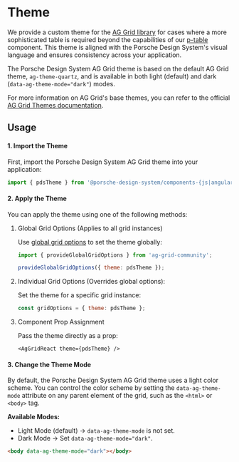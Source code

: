 # Theme

<TableOfContents></TableOfContents>

We provide a custom theme for the [AG Grid library](https://ag-grid.com) for cases where a more sophisticated table is
required beyond the capabilities of our [p-table](components/table/examples) component. This theme is aligned with the
Porsche Design System's visual language and ensures consistency across your application.

The Porsche Design System AG Grid theme is based on the default AG Grid theme, `ag-theme-quartz`, and is available in
both light (default) and dark (`data-ag-theme-mode="dark"`) modes.

For more information on AG Grid's base themes, you can refer to the official
[AG Grid Themes documentation](https://ag-grid.com/javascript-data-grid/themes).

## Usage

#### 1. Import the Theme

First, import the Porsche Design System AG Grid theme into your application:

```js
import { pdsTheme } from '@porsche-design-system/components-{js|angular|react|vue}/ag-grid';
```

#### 2. Apply the Theme

You can apply the theme using one of the following methods:

1. Global Grid Options (Applies to all grid instances)

   Use [global grid options](https://ag-grid.com/javascript-data-grid/grid-interface/#global-grid-options) to set the
   theme globally:

   ```js
   import { provideGlobalGridOptions } from 'ag-grid-community';

   provideGlobalGridOptions({ theme: pdsTheme });
   ```

2. Individual Grid Options (Overrides global options):

   Set the theme for a specific grid instance:

   ```js
   const gridOptions = { theme: pdsTheme };
   ```

3. Component Prop Assignment

   Pass the theme directly as a prop:

   ```tsx
   <AgGridReact theme={pdsTheme} />
   ```

#### 3. Change the Theme Mode

By default, the Porsche Design System AG Grid theme uses a light color scheme. You can control the color scheme by
setting the `data-ag-theme-mode` attribute on any parent element of the grid, such as the `<html>` or `<body>` tag.

**Available Modes:**

- Light Mode (default) → `data-ag-theme-mode` is not set.
- Dark Mode → Set `data-ag-theme-mode="dark"`.

```html
<body data-ag-theme-mode="dark"></body>
```
